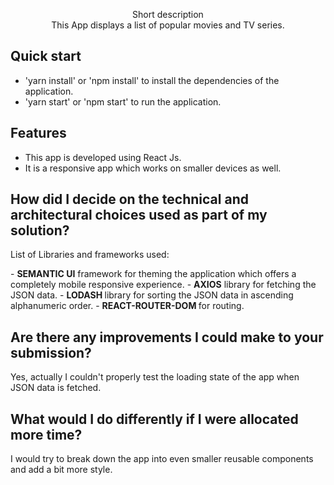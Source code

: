 <p align="center">
  
  <p align="center">
    Short description
    <br>
    This App displays a list of popular movies and TV series.
    
  </p>
</p>



## Quick start


- 'yarn install' or 'npm install' to install the dependencies of the application.
- 'yarn start' or 'npm start' to run the application.


## Features

- This app is developed using React Js.
- It is a responsive app which works on smaller devices as well.

## How did I decide on the technical and architectural choices used as part of my solution?

<p>List of Libraries and frameworks used:</p>
- <b>SEMANTIC UI</b> framework for theming the application which offers a completely mobile responsive experience.
- <b>AXIOS</b> library for fetching the JSON data.
- <b>LODASH </b> library for sorting the JSON data in ascending alphanumeric order.
- <b>REACT-ROUTER-DOM </b> for routing.

## Are there any improvements I could make to your submission?

<p> Yes, actually I couldn't properly test the loading state of the app when JSON data is fetched.
  
## What would I do differently if I were allocated more time?

<p> I would try to break down the app into even smaller reusable components and add a bit more style.






